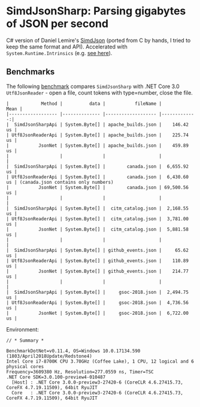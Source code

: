 # SimdJsonSharp: Parsing gigabytes of JSON per second
C# version of Daniel Lemire's [SimdJson](https://github.com/lemire/simdjson) (ported from C by hands, I tried to keep the same format and API).
Accelerated with `System.Runtime.Intrinsics` (e.g. [see here](https://github.com/EgorBo/SimdJsonSharp/blob/master/src/stage1_find_marks.cs)).

## Benchmarks
The following [benchmark](https://github.com/EgorBo/SimdJsonSharp/blob/master/benchmarks/CountTokens.cs) compares `SimdJsonSharp` with .NET Core 3.0 `Utf8JsonReader` - open a file, 
count tokens with type=number, close the file.

```
|            Method |          data |           fileName |         Mean |
|------------------ |-------------- |------------------- |-------------:|
|  SimdJsonSharpApi | System.Byte[] | apache_builds.json |    146.42 us |
| Utf8JsonReaderApi | System.Byte[] | apache_builds.json |    225.74 us |
|           JsonNet | System.Byte[] | apache_builds.json |    459.89 us |
|                   |               |                    |              |
|  SimdJsonSharpApi | System.Byte[] |        canada.json |  6,655.92 us |
| Utf8JsonReaderApi | System.Byte[] |        canada.json |  6,430.60 us | (canada.json contains only numbers)
|           JsonNet | System.Byte[] |        canada.json | 69,500.56 us |
|                   |               |                    |              |
|  SimdJsonSharpApi | System.Byte[] |  citm_catalog.json |  2,168.55 us |
| Utf8JsonReaderApi | System.Byte[] |  citm_catalog.json |  3,781.00 us |
|           JsonNet | System.Byte[] |  citm_catalog.json |  5,881.58 us |
|                   |               |                    |              |
|  SimdJsonSharpApi | System.Byte[] | github_events.json |     65.62 us |
| Utf8JsonReaderApi | System.Byte[] | github_events.json |    110.89 us |
|           JsonNet | System.Byte[] | github_events.json |    214.77 us |
|                   |               |                    |              |
|  SimdJsonSharpApi | System.Byte[] |     gsoc-2018.json |  2,494.75 us |
| Utf8JsonReaderApi | System.Byte[] |     gsoc-2018.json |  4,736.56 us |
|           JsonNet | System.Byte[] |     gsoc-2018.json |  6,722.00 us |
```

Environment:
```
// * Summary *

BenchmarkDotNet=v0.11.4, OS=Windows 10.0.17134.590 (1803/April2018Update/Redstone4)
Intel Core i7-8700K CPU 3.70GHz (Coffee Lake), 1 CPU, 12 logical and 6 physical cores
Frequency=3609380 Hz, Resolution=277.0559 ns, Timer=TSC
.NET Core SDK=3.0.100-preview4-010487
  [Host] : .NET Core 3.0.0-preview3-27420-6 (CoreCLR 4.6.27415.73, CoreFX 4.7.19.11509), 64bit RyuJIT
  Core   : .NET Core 3.0.0-preview3-27420-6 (CoreCLR 4.6.27415.73, CoreFX 4.7.19.11509), 64bit RyuJIT
```
